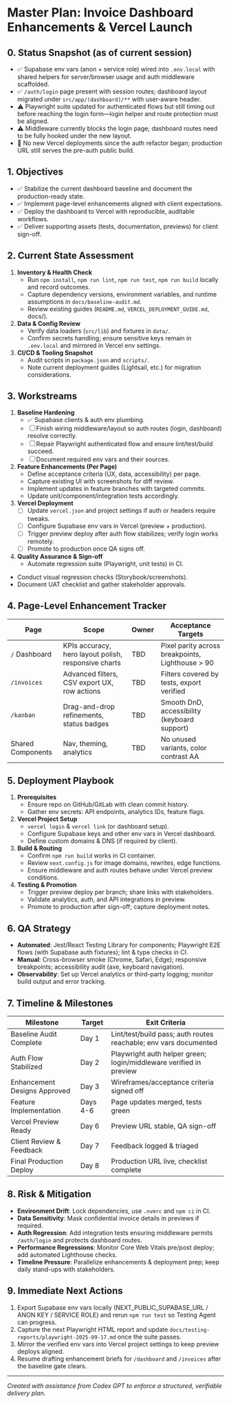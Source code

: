 # Master Plan: Invoice Dashboard Enhancements & Vercel Launch

## 0. Status Snapshot (as of current session)
- ✅ Supabase env vars (anon + service role) wired into `.env.local` with shared helpers for server/browser usage and auth middleware scaffolded.
- ✅ `/auth/login` page present with session routes; dashboard layout migrated under `src/app/(dashboard)/**` with user-aware header.
- ⚠️ Playwright suite updated for authenticated flows but still timing out before reaching the login form—login helper and route protection must be aligned.
- ⚠️ Middleware currently blocks the login page; dashboard routes need to be fully hooked under the new layout.
- 🚫 No new Vercel deployments since the auth refactor began; production URL still serves the pre-auth public build.

## 1. Objectives
- ✅ Stabilize the current dashboard baseline and document the production-ready state.
- ✅ Implement page-level enhancements aligned with client expectations.
- ✅ Deploy the dashboard to Vercel with reproducible, auditable workflows.
- ✅ Deliver supporting assets (tests, documentation, previews) for client sign-off.

## 2. Current State Assessment
1. **Inventory & Health Check**
   - Run `npm install`, `npm run lint`, `npm run test`, `npm run build` locally and record outcomes.
   - Capture dependency versions, environment variables, and runtime assumptions in `docs/baseline-audit.md`.
   - Review existing guides (`README.md`, `VERCEL_DEPLOYMENT_GUIDE.md`, docs/).
2. **Data & Config Review**
   - Verify data loaders (`src/lib`) and fixtures in `data/`.
   - Confirm secrets handling; ensure sensitive keys remain in `.env.local` and mirrored in Vercel env settings.
3. **CI/CD & Tooling Snapshot**
   - Audit scripts in `package.json` and `scripts/`.
   - Note current deployment guides (Lightsail, etc.) for migration considerations.

## 3. Workstreams
1. **Baseline Hardening**
   - ✅ Supabase clients & auth env plumbing.
   - ☐ Finish wiring middleware/layout so auth routes (login, dashboard) resolve correctly.
   - ☐ Repair Playwright authenticated flow and ensure lint/test/build succeed.
   - ☐ Document required env vars and their sources.
2. **Feature Enhancements (Per Page)**
   - Define acceptance criteria (UX, data, accessibility) per page.
   - Capture existing UI with screenshots for diff review.
   - Implement updates in feature branches with targeted commits.
   - Update unit/component/integration tests accordingly.
3. **Vercel Deployment**
   - ☐ Update `vercel.json` and project settings if auth or headers require tweaks.
   - ☐ Configure Supabase env vars in Vercel (preview + production).
   - ☐ Trigger preview deploy after auth flow stabilizes; verify login works remotely.
   - ☐ Promote to production once QA signs off.
4. **Quality Assurance & Sign-off**
   - Automate regression suite (Playwright, unit tests) in CI.
  - Conduct visual regression checks (Storybook/screenshots).
  - Document UAT checklist and gather stakeholder approvals.

## 4. Page-Level Enhancement Tracker
| Page | Scope | Owner | Acceptance Targets |
|------|-------|-------|---------------------|
| `/` Dashboard | KPIs accuracy, hero layout polish, responsive charts | TBD | Pixel parity across breakpoints, Lighthouse > 90 | 
| `/invoices` | Advanced filters, CSV export UX, row actions | TBD | Filters covered by tests, export verified | 
| `/kanban` | Drag-and-drop refinements, status badges | TBD | Smooth DnD, accessibility (keyboard support) |
| Shared Components | Nav, theming, analytics | TBD | No unused variants, color contrast AA |

## 5. Deployment Playbook
1. **Prerequisites**
   - Ensure repo on GitHub/GitLab with clean commit history.
   - Gather env secrets: API endpoints, analytics IDs, feature flags.
2. **Vercel Project Setup**
   - `vercel login` & `vercel link` (or dashboard setup).
   - Configure Supabase keys and other env vars in Vercel dashboard.
   - Define custom domains & DNS (if required by client).
3. **Build & Routing**
   - Confirm `npm run build` works in CI container.
   - Review `next.config.js` for image domains, rewrites, edge functions.
   - Ensure middleware and auth routes behave under Vercel preview conditions.
4. **Testing & Promotion**
   - Trigger preview deploy per branch; share links with stakeholders.
   - Validate analytics, auth, and API integrations in preview.
   - Promote to production after sign-off; capture deployment notes.

## 6. QA Strategy
- **Automated**: Jest/React Testing Library for components; Playwright E2E flows (with Supabase auth fixtures); lint & type checks in CI.
- **Manual**: Cross-browser smoke (Chrome, Safari, Edge); responsive breakpoints; accessibility audit (axe, keyboard navigation).
- **Observability**: Set up Vercel analytics or third-party logging; monitor build output and error tracking.

## 7. Timeline & Milestones
| Milestone | Target | Exit Criteria |
|-----------|--------|---------------|
| Baseline Audit Complete | Day 1 | Lint/test/build pass; auth routes reachable; env vars documented |
| Auth Flow Stabilized | Day 2 | Playwright auth helper green; login/middleware verified in preview |
| Enhancement Designs Approved | Day 3 | Wireframes/acceptance criteria signed off |
| Feature Implementation | Days 4-6 | Page updates merged, tests green |
| Vercel Preview Ready | Day 6 | Preview URL stable, QA sign-off |
| Client Review & Feedback | Day 7 | Feedback logged & triaged |
| Final Production Deploy | Day 8 | Production URL live, checklist complete |

## 8. Risk & Mitigation
- **Environment Drift**: Lock dependencies, use `.nvmrc` and `npm ci` in CI.
- **Data Sensitivity**: Mask confidential invoice details in previews if required.
- **Auth Regression**: Add integration tests ensuring middleware permits `/auth/login` and protects dashboard routes.
- **Performance Regressions**: Monitor Core Web Vitals pre/post deploy; add automated Lighthouse checks.
- **Timeline Pressure**: Parallelize enhancements & deployment prep; keep daily stand-ups with stakeholders.

## 9. Immediate Next Actions
1. Export Supabase env vars locally (NEXT_PUBLIC_SUPABASE_URL / ANON KEY / SERVICE ROLE) and rerun `npm run test` so Testing Agent can progress.
2. Capture the next Playwright HTML report and update `docs/testing-reports/playwright-2025-09-17.md` once the suite passes.
3. Mirror the verified env vars into Vercel project settings to keep preview deploys aligned.
4. Resume drafting enhancement briefs for `/dashboard` and `/invoices` after the baseline gate clears.

---
_Created with assistance from Codex GPT to enforce a structured, verifiable delivery plan._
